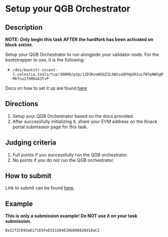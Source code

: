# Setup your QGB Orchestrator

## Description

**NOTE: Only begin this task AFTER the hardfork has been activated
on block `446500`.**

Setup your QGB Orchestrator to run alongside your validator node.
For the bootstrapper to use, it is the following:

* `/dns/bootstr-incent-1.celestia.tools/tcp/30000/p2p/12D3KooWSGZ2LXW2soQFHgU82uLfN7pNW5gMMkTnu1fhMXG43TvP`

Docs on how to set it up are found [here](https://docs.celestia.org/nodes/qgb-orchestrator/#how-to-run)

## Directions

1. Setup your QGB Orchestrator based on the docs provided.
2. After successfully initializing it, share your EVM address
  on the Knack portal submission page for this task.

## Judging criteria

1. Full points if you successfully run the QGB orchestrator.
2. No points if you do not run the QGB orchestrator.

## How to submit

Link to submit can be found [here](https://celestia.knack.com/theblockspacerace#testnet-portal).

## Example

**This is only a submission example! Do NOT use it on your task submission.**

`0x22f2C692a6171E5FeE531504E3Ab098820d18aC2`
